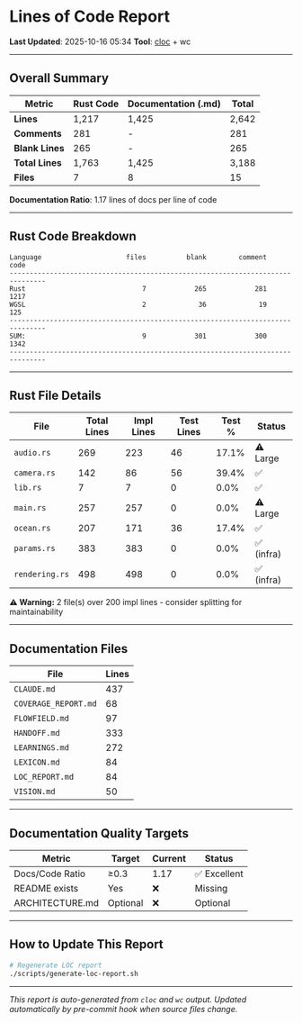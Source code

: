 # Lines of Code Report

**Last Updated**: 2025-10-16 05:34
**Tool**: [cloc](https://github.com/AlDanial/cloc) + wc

---

## Overall Summary

| Metric | Rust Code | Documentation (.md) | Total |
|--------|-----------|---------------------|-------|
| **Lines** | 1,217 | 1,425 | 2,642 |
| **Comments** | 281 | - | 281 |
| **Blank Lines** | 265 | - | 265 |
| **Total Lines** | 1,763 | 1,425 | 3,188 |
| **Files** | 7 | 8 | 15 |

**Documentation Ratio**: 1.17 lines of docs per line of code

---

## Rust Code Breakdown

```
Language                     files          blank        comment           code
-------------------------------------------------------------------------------
Rust                             7            265            281           1217
WGSL                             2             36             19            125
-------------------------------------------------------------------------------
SUM:                             9            301            300           1342
-------------------------------------------------------------------------------
```

---

## Rust File Details

| File | Total Lines | Impl Lines | Test Lines | Test % | Status |
|------|-------------|------------|------------|--------|--------|
| `audio.rs` | 269 | 223 | 46 | 17.1% | ⚠️ Large |
| `camera.rs` | 142 | 86 | 56 | 39.4% | ✅ |
| `lib.rs` | 7 | 7 | 0 | 0.0% | ✅ |
| `main.rs` | 257 | 257 | 0 | 0.0% | ⚠️ Large |
| `ocean.rs` | 207 | 171 | 36 | 17.4% | ✅ |
| `params.rs` | 383 | 383 | 0 | 0.0% | ✅ (infra) |
| `rendering.rs` | 498 | 498 | 0 | 0.0% | ✅ (infra) |

**⚠️ Warning:** 2 file(s) over 200 impl lines - consider splitting for maintainability

---

## Documentation Files

| File | Lines |
|------|-------|
| `CLAUDE.md` | 437 |
| `COVERAGE_REPORT.md` | 68 |
| `FLOWFIELD.md` | 97 |
| `HANDOFF.md` | 333 |
| `LEARNINGS.md` | 272 |
| `LEXICON.md` | 84 |
| `LOC_REPORT.md` | 84 |
| `VISION.md` | 50 |

---

## Documentation Quality Targets

| Metric | Target | Current | Status |
|--------|--------|---------|--------|
| Docs/Code Ratio | ≥0.3 | 1.17 | ✅ Excellent |
| README exists | Yes | ❌ | Missing |
| ARCHITECTURE.md | Optional | ❌ | Optional |

---

## How to Update This Report

```bash
# Regenerate LOC report
./scripts/generate-loc-report.sh
```

---

*This report is auto-generated from `cloc` and `wc` output.*
*Updated automatically by pre-commit hook when source files change.*
